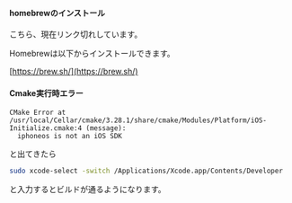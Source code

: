 #### homebrewのインストール

こちら、現在リンク切れしています。

Homebrewは以下からインストールできます。

[https://brew.sh/](https://brew.sh/)

#### Cmake実行時エラー

```
CMake Error at /usr/local/Cellar/cmake/3.28.1/share/cmake/Modules/Platform/iOS-Initialize.cmake:4 (message):
  iphoneos is not an iOS SDK
```

と出てきたら

```bash
sudo xcode-select -switch /Applications/Xcode.app/Contents/Developer
```

と入力するとビルドが通るようになります。